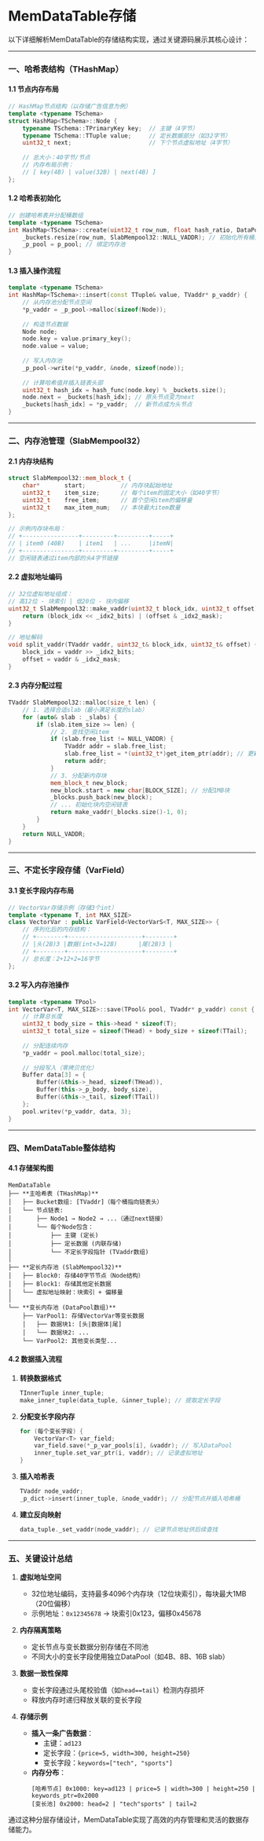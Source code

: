 # MemDataTable存储
以下详细解析MemDataTable的存储结构实现，通过关键源码展示其核心设计：

---

### **一、哈希表结构（THashMap）**

#### 1.1 节点内存布局
```cpp
// HashMap节点结构（以存储广告信息为例）
template <typename TSchema>
struct HashMap<TSchema>::Node {
    typename TSchema::TPrimaryKey key;  // 主键（4字节）
    typename TSchema::TTuple value;     // 定长数据部分（如32字节）
    uint32_t next;                      // 下个节点虚拟地址（4字节）
    
    // 总大小：40字节/节点
    // 内存布局示例：
    // [ key(4B) | value(32B) | next(4B) ]
};
```

#### 1.2 哈希表初始化
```cpp
// 创建哈希表并分配桶数组
template <typename TSchema>
int HashMap<TSchema>::create(uint32_t row_num, float hash_ratio, DataPool<SlabMempool32>* p_pool) {
    _buckets.resize(row_num, SlabMempool32::NULL_VADDR); // 初始化所有桶为空
    _p_pool = p_pool; // 绑定内存池
}
```

#### 1.3 插入操作流程
```cpp
template <typename TSchema>
int HashMap<TSchema>::insert(const TTuple& value, TVaddr* p_vaddr) {
    // 从内存池分配节点空间
    *p_vaddr = _p_pool->malloc(sizeof(Node)); 
    
    // 构造节点数据
    Node node;
    node.key = value.primary_key();
    node.value = value;
    
    // 写入内存池
    _p_pool->write(*p_vaddr, &node, sizeof(node));
    
    // 计算哈希值并插入链表头部
    uint32_t hash_idx = hash_func(node.key) % _buckets.size();
    node.next = _buckets[hash_idx]; // 原头节点变为next
    _buckets[hash_idx] = *p_vaddr;  // 新节点成为头节点
}
```

---

### **二、内存池管理（SlabMempool32）**

#### 2.1 内存块结构
```cpp
struct SlabMempool32::mem_block_t {
    char*       start;          // 内存块起始地址
    uint32_t    item_size;      // 每个item的固定大小（如40字节）
    uint32_t    free_item;      // 首个空闲item的偏移量
    uint32_t    max_item_num;   // 本块最大item数量
};

// 示例内存块布局：
// +----------------+---------+---------+-----+
// | item0 (40B)    | item1   | ...     |itemN|
// +----------------+---------+---------+-----+
// 空闲链表通过item内部的头4字节链接
```

#### 2.2 虚拟地址编码
```cpp
// 32位虚拟地址组成：
// 高12位 - 块索引 | 低20位 - 块内偏移
uint32_t SlabMempool32::make_vaddr(uint32_t block_idx, uint32_t offset) {
    return (block_idx << _idx2_bits) | (offset & _idx2_mask);
}

// 地址解码
void split_vaddr(TVaddr vaddr, uint32_t& block_idx, uint32_t& offset) {
    block_idx = vaddr >> _idx2_bits; 
    offset = vaddr & _idx2_mask;
}
```

#### 2.3 内存分配过程
```cpp
TVaddr SlabMempool32::malloc(size_t len) {
    // 1. 选择合适slab（最小满足长度的slab）
    for (auto& slab : _slabs) {
        if (slab.item_size >= len) {
            // 2. 查找空闲item
            if (slab.free_list != NULL_VADDR) {
                TVaddr addr = slab.free_list;
                slab.free_list = *(uint32_t*)get_item_ptr(addr); // 更新链表
                return addr;
            }
            // 3. 分配新内存块
            mem_block_t new_block;
            new_block.start = new char[BLOCK_SIZE]; // 分配1MB块
            _blocks.push_back(new_block);
            // ... 初始化块内空闲链表
            return make_vaddr(_blocks.size()-1, 0);
        }
    }
    return NULL_VADDR;
}
```

---

### **三、不定长字段存储（VarField）**

#### 3.1 变长字段内存布局
```cpp
// VectorVar存储示例（存储3个int）
template <typename T, int MAX_SIZE>
class VectorVar : public VarField<VectorVarS<T, MAX_SIZE>> {
    // 序列化后的内存结构：
    // +--------+---------------------+--------+
    // |头(2B)3 |数据(int×3=12B)      |尾(2B)3 |
    // +--------+---------------------+--------+
    // 总长度：2+12+2=16字节
};
```

#### 3.2 写入内存池操作
```cpp
template <typename TPool>
int VectorVar<T, MAX_SIZE>::save(TPool& pool, TVaddr* p_vaddr) const {
    // 计算总长度
    uint32_t body_size = this->head * sizeof(T);
    uint32_t total_size = sizeof(THead) + body_size + sizeof(TTail);
    
    // 分配连续内存
    *p_vaddr = pool.malloc(total_size);
    
    // 分段写入（零拷贝优化）
    Buffer data[3] = {
        Buffer(&this->_head, sizeof(THead)),
        Buffer(this->_p_body, body_size),
        Buffer(&this->_tail, sizeof(TTail))
    };
    pool.writev(*p_vaddr, data, 3);
}
```

---

### **四、MemDataTable整体结构**

#### 4.1 存储架构图
```
MemDataTable
├── **主哈希表 (THashMap)**
│   ├── Bucket数组: [TVaddr]（每个桶指向链表头）
│   └── 节点链表: 
│       ├── Node1 → Node2 → ...（通过next链接）
│       └── 每个Node包含：
│           ├── 主键 (定长)
│           ├── 定长数据 (内联存储)
│           └── 不定长字段指针 (TVaddr数组)
│
├── **定长内存池 (SlabMempool32)**
│   ├── Block0: 存储40字节节点（Node结构）
│   ├── Block1: 存储其他定长数据
│   └── 虚拟地址映射：块索引 + 偏移量
│
└── **变长内存池 (DataPool数组)**
    ├── VarPool1: 存储VectorVar等变长数据
    │   ├── 数据块1: [头|数据体|尾]
    │   └── 数据块2: ...
    └── VarPool2: 其他变长类型...
```

#### 4.2 数据插入流程
1. **转换数据格式**  
   ```cpp
   TInnerTuple inner_tuple;
   make_inner_tuple(data_tuple, &inner_tuple); // 提取定长字段
   ```

2. **分配变长字段内存**  
   ```cpp
   for (每个变长字段) {
       VectorVar<T> var_field;
       var_field.save(*_p_var_pools[i], &vaddr); // 写入DataPool
       inner_tuple.set_var_ptr(i, vaddr); // 记录虚拟地址
   }
   ```

3. **插入哈希表**  
   ```cpp
   TVaddr node_vaddr;
   _p_dict->insert(inner_tuple, &node_vaddr); // 分配节点并插入哈希桶
   ```

4. **建立反向映射**  
   ```cpp
   data_tuple._set_vaddr(node_vaddr); // 记录节点地址供后续查找
   ```

---

### **五、关键设计总结**

1. **虚拟地址空间**  
   - 32位地址编码，支持最多4096个内存块（12位块索引），每块最大1MB（20位偏移）
   - 示例地址：`0x12345678` → 块索引0x123，偏移0x45678

2. **内存隔离策略**  
   - 定长节点与变长数据分别存储在不同池
   - 不同大小的变长字段使用独立DataPool（如4B、8B、16B slab）

3. **数据一致性保障**  
   - 变长字段通过头尾校验值（如`head==tail`）检测内存损坏
   - 释放内存时递归释放关联的变长字段

4. **存储示例**  
   - **插入一条广告数据**：
     - 主键：`ad123`
     - 定长字段：`{price=5, width=300, height=250}`
     - 变长字段：`keywords=["tech", "sports"]`
   - **内存分布**：
     ```
     [哈希节点] 0x1000: key=ad123 | price=5 | width=300 | height=250 | keywords_ptr=0x2000
     [变长池] 0x2000: head=2 | "tech"sports" | tail=2
     ``` 

通过这种分层存储设计，MemDataTable实现了高效的内存管理和灵活的数据存储能力。
